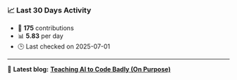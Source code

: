 ### 📈 Last 30 Days Activity

<!--START_STATS-->
- 🧮 **175** contributions  
- 📊 **5.83** per day  
- 🕒 Last checked on 2025-07-01
---
📝 **Latest blog:** [**Teaching AI to Code Badly (On Purpose)**](https://andriak.com/blog/badly-trained-ai)
<!--END_STATS-->
